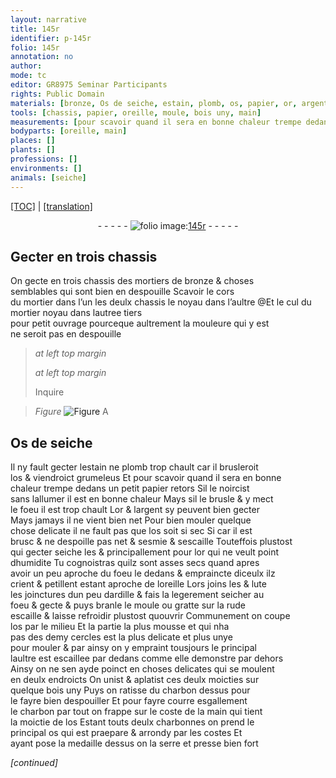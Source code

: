 ```yaml
---
layout: narrative
title: 145r
identifier: p-145r
folio: 145r
annotation: no
author:
mode: tc
editor: GR8975 Seminar Participants
rights: Public Domain
materials: [bronze, Os de seiche, estain, plomb, os, papier, or, argent, lute, ardille, bois, charbon]
tools: [chassis, papier, oreille, moule, bois uny, main]
measurements: [pour scavoir quand il sera en bonne chaleur trempe dedans un petit papier retors Sil le noircist sans lallumer il est en bonne chaleur Mays sil le brusle & y mect le foeu il est trop chault]
bodyparts: [oreille, main]
places: []
plants: []
professions: []
environments: []
animals: [seiche]
---
```


<p><a href="{{ site.baseurl }}/diplomatic/">[TOC]</a> | <a href="{{ site.baseurl }}/texts/p-145r_tl/" target="_blank">[translation]</a></p><div class="folio" align="center">- - - - - <a href="http://gallica.bnf.fr/ark:/12148/btv1b10500001g/f295.image" target="_blank"><img src="https://cu-mkp.github.io/2017-workshop-edition/assets/photo-icon.png" alt="folio image: " style="display:inline-block; margin-bottom:-3px;"/>145r</a> - - - - - </div>  
  

## Gecter en trois <span class="tl">chassis</span>

 
On gecte en trois <span class="tl">chassis</span> des mortiers de <span class="m">bronze</span> & choses<br/> semblables qui sont bien en despouille Scavoir le cors<br/> du mortier dans l’un <span class="del">les deulx <span class="tl">chassis</span></span> <span class="add">le noyau dans l’aultre</span> @<span class="add">Et le <span class="add">cul du mortier</span> <span class="del">noyau</span> dans l<span class="del">au<span class="exp">tre</span></span>e tiers<br/> <span class="del">pour petit ouvrage</span> pourceque aultrement la mouleure qui y est<br/> ne seroit pas en despouille</span>
 
> *at left top margin*
> 
> 
>   
> *at left top margin*
> 
> 
> Inquire
 
> *Figure*
> <a href="https://drive.google.com/open?id=0B9-oNrvWdlO5MXRaSldvRzY2UTg" target="_blank"><img src="https://cu-mkp.github.io/GR8975-edition/assets/photo-icon.png" alt="Figure" style="display:inline-block; margin-bottom:-3px;"/></a>
 A
 
 
  

## <span class="m">Os de <span class="al">seiche</span></span>

 
Il ny fault gecter l<span class="m">estain</span> ne <span class="m">plomb</span> trop chault car il brusleroit<br/> l<span class="m">os</span> & viendroict grumeleus Et <span class="ms">pour scavoir quand il sera en bonne<br/> chaleur trempe dedans un petit <span class="tl"><span class="m">papier</span></span> retors Sil le noircist<br/> sans lallumer il est en bonne chaleur Mays sil le brusle & y mect<br/> le foeu il est trop chault</span> L<span class="m">or</span> & l<span class="m">argent</span> sy peuvent bien gecter<br/> Mays jamays il ne vient bien net Pour bien mouler quelque<br/> chose delicate il ne fault pas que l<span class="m">os</span> soit si sec <span class="del">Si</span> car il est<br/> brusc & ne despoille pas net & sesmie & sescaille Touteffois plustost<br/> qui gecter <span class="al">seiche</span> les & principallem<span class="exp">ent</span> pour l<span class="m">or</span> qui ne veult point<br/> dhumidite Tu cognoistras quilz sont asses secs quand apres<br/> avoir un peu aproche du foeu le dedans & empraincte diceulx ilz<br/> <span class="sn">crient & petillent estant aproche de l<span class="tl"><span class="bp">oreille</span></span></span> Lors joins les & <span class="m">lute</span><br/> les joinctures dun peu d<span class="m">ardille</span> & fais la legere<span class="exp">men</span>t seicher au<br/> foeu & gecte & puys branle le <span class="tl">moule</span> ou gratte sur la rude<br/> escaille & laisse refroidir plustost quouvrir Communem<span class="exp">ent</span> on coupe<br/> l<span class="m">os</span> par le milieu Et la partie la plus mousse et qui nha<br/> pas des demy cercles  est la plus delicate et plus unye<br/> pour mouler & par ainsy on y empraint tousjours le principal<br/> laultre est escaillee par dedans co<span class="exp">mm</span>e elle demonstre par dehors<br/> Ainsy on ne sen ayde poinct en choses delicates qui se moulent<br/> en deulx endroicts On unist & aplatist ces deulx moicties sur<br/> quelque <span class="tl"><span class="m">bois</span> uny</span> Puys on ratisse du <span class="m">charbon</span> dessus pour<br/> le fayre bien despouiller Et pour fayre courre esgallem<span class="exp">ent</span><br/> le <span class="m">charbon</span> par tout on frappe sur le coste de la <span class="tl"><span class="bp">main</span></span> qui tient<br/> la moictie de l<span class="m">os</span> Estant touts deulx charbonnes on prend le<br/> principal <span class="m">os</span> qui est praepare & arrondy par les costes Et<br/> ayant pose la medaille dessus on la serre et presse bien fort
 
*[continued]*
 
